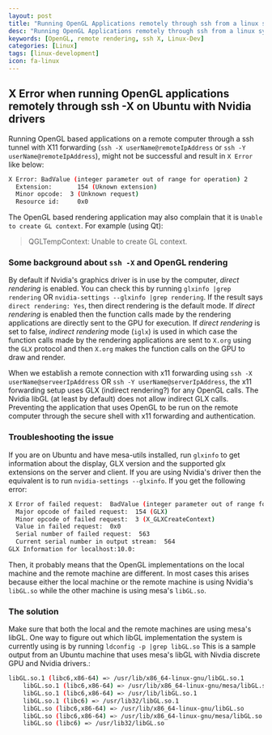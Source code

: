 ```yaml
---
layout: post
title: "Running OpenGL Applications remotely through ssh from a linux system"
desc: "Running OpenGL Applications remotely through ssh from a linux system"
keywords: [OpenGL, remote rendering, ssh X, Linux-Dev]
categories: [Linux]
tags: [linux-development]
icon: fa-linux
---
```


## X Error when running OpenGL applications remotely through ssh -X on Ubuntu with Nvidia drivers

Running OpenGL based applications on a remote computer through a ssh tunnel with X11 forwarding (`ssh -X userName@remoteIpAddress` or `ssh -Y userName@remoteIpAddress`), might not be successful and result in `X Error` like below:

```bash
X Error: BadValue (integer parameter out of range for operation) 2
  Extension:       154 (Uknown extension)
  Minor opcode:  3 (Unknown request)
  Resource id:     0x0
```

The OpenGL based rendering application may also complain that it is `Unable to create GL context`. For example (using Qt):

> QGLTempContext: Unable to create GL context.

### Some background about `ssh -X` and OpenGL rendering

By default if Nvidia's graphics driver is in use by the computer, _direct rendering_ is enabled. You can check this by running `glxinfo |grep rendering` OR `nvidia-settings --glxinfo |grep rendering`. If the result says `direct rendering: Yes`, then direct rendering is the default mode.
If _direct rendering_ is enabled then the function calls made by the rendering applications are directly sent to the GPU for execution. If _direct rendering_ is set to false, _indirect rendering_ mode (`iglx`) is used in which case the function calls made by the rendering applications are sent to `X.org` using the `GLX` protocol and then `X.org` makes the function calls on the GPU to draw and render.

When we establish a remote connection with x11 forwarding using `ssh -X userName@serveerIpAddress` OR `ssh -Y userName@serverIpAddress`, the x11 forwarding setup uses GLX (indirect rendering?) for any OpenGL calls. The Nvidia libGL (at least by default) does not allow indirect GLX calls. Preventing the application that uses OpenGL to be run on the remote computer through the secure shell with x11 forwarding and authentication.

### Troubleshooting the issue

If you are on Ubuntu and have mesa-utils installed, run `glxinfo` to get information about the display, GLX version and the supported glx extensions on the server and client.
If you are using Nvidia's driver then the equivalent is to run `nvidia-settings --glxinfo`.
If you get the following error:

```bash
X Error of failed request:  BadValue (integer parameter out of range for operation)
  Major opcode of failed request:  154 (GLX)
  Minor opcode of failed request:  3 (X_GLXCreateContext)
  Value in failed request:  0x0
  Serial number of failed request:  563
  Current serial number in output stream:  564
GLX Information for localhost:10.0:
```

Then, it probably means that the OpenGL implementations on the local machine and the remote machine are different. In most cases this arises because either the local machine or the remote machine is using Nvidia's `libGL.so` while the other machine is using mesa's `libGL.so`.

### The solution

Make sure that both the local and the remote machines are using mesa's libGL.
One way to figure out which libGL implementation the system is currently using is by running `ldconfig -p |grep libGL.so`
This is a sample output from an Ubuntu machine that uses mesa's libGL with Nivdia discrete GPU and Nvidia drivers.:

```bash
libGL.so.1 (libc6,x86-64) => /usr/lib/x86_64-linux-gnu/libGL.so.1
	libGL.so.1 (libc6,x86-64) => /usr/lib/x86_64-linux-gnu/mesa/libGL.so.1
	libGL.so.1 (libc6,x86-64) => /usr/lib/libGL.so.1
	libGL.so.1 (libc6) => /usr/lib32/libGL.so.1
	libGL.so (libc6,x86-64) => /usr/lib/x86_64-linux-gnu/libGL.so
	libGL.so (libc6,x86-64) => /usr/lib/x86_64-linux-gnu/mesa/libGL.so
	libGL.so (libc6) => /usr/lib32/libGL.so
```
